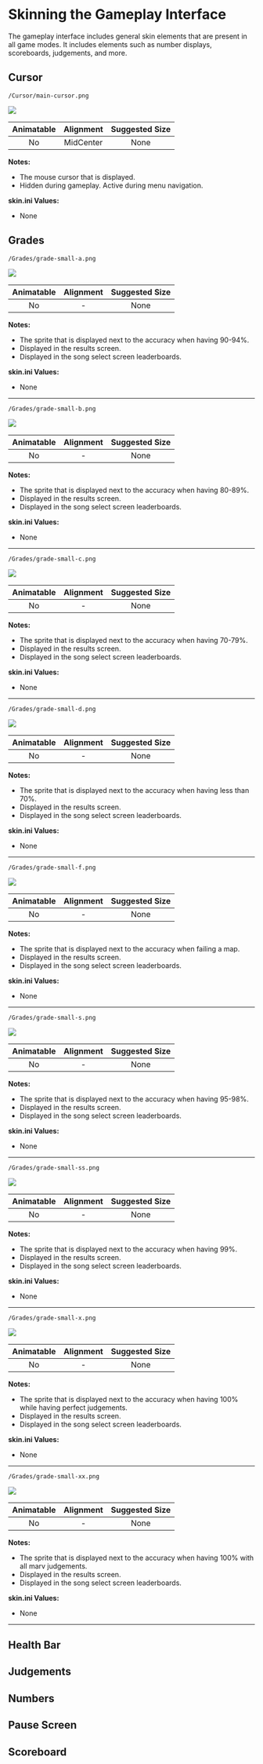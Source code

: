 # Skinning the Gameplay Interface
The gameplay interface includes general skin elements that are present in all game modes. It includes elements such as number displays, scoreboards, judgements,
and more.

## Cursor ##

`/Cursor/main-cursor.png`

![](img/Cursor/main-cursor.png)

| Animatable | Alignment | Suggested Size |
|:-:|:-:|:-:|
| No | MidCenter | None |

**Notes:**

- The mouse cursor that is displayed.
- Hidden during gameplay. Active during menu navigation.

**skin.ini Values:**

- None

## Grades ##

`/Grades/grade-small-a.png`

![](img/Grades/grade-small-a.png)

| Animatable | Alignment | Suggested Size |
|:-:|:-:|:-:|
| No | - | None |

**Notes:**

- The sprite that is displayed next to the accuracy when having 90-94%.
- Displayed in the results screen.
- Displayed in the song select screen leaderboards.

**skin.ini Values:**

- None

---

`/Grades/grade-small-b.png`

![](img/Grades/grade-small-b.png)

| Animatable | Alignment | Suggested Size |
|:-:|:-:|:-:|
| No | - | None |

**Notes:**

- The sprite that is displayed next to the accuracy when having 80-89%.
- Displayed in the results screen.
- Displayed in the song select screen leaderboards.

**skin.ini Values:**

- None

---

`/Grades/grade-small-c.png`

![](img/Grades/grade-small-c.png)

| Animatable | Alignment | Suggested Size |
|:-:|:-:|:-:|
| No | - | None |

**Notes:**

- The sprite that is displayed next to the accuracy when having 70-79%.
- Displayed in the results screen.
- Displayed in the song select screen leaderboards.

**skin.ini Values:**

- None

---

`/Grades/grade-small-d.png`

![](img/Grades/grade-small-d.png)

| Animatable | Alignment | Suggested Size |
|:-:|:-:|:-:|
| No | - | None |

**Notes:**

- The sprite that is displayed next to the accuracy when having less than 70%.
- Displayed in the results screen.
- Displayed in the song select screen leaderboards.

**skin.ini Values:**

- None

---

`/Grades/grade-small-f.png`

![](img/Grades/grade-small-f.png)

| Animatable | Alignment | Suggested Size |
|:-:|:-:|:-:|
| No | - | None |

**Notes:**

- The sprite that is displayed next to the accuracy when failing a map.
- Displayed in the results screen.
- Displayed in the song select screen leaderboards.

**skin.ini Values:**

- None

---

`/Grades/grade-small-s.png`

![](img/Grades/grade-small-s.png)

| Animatable | Alignment | Suggested Size |
|:-:|:-:|:-:|
| No | - | None |

**Notes:**

- The sprite that is displayed next to the accuracy when having 95-98%.
- Displayed in the results screen.
- Displayed in the song select screen leaderboards.

**skin.ini Values:**

- None

---

`/Grades/grade-small-ss.png`

![](img/Grades/grade-small-ss.png)

| Animatable | Alignment | Suggested Size |
|:-:|:-:|:-:|
| No | - | None |

**Notes:**

- The sprite that is displayed next to the accuracy when having 99%.
- Displayed in the results screen.
- Displayed in the song select screen leaderboards.

**skin.ini Values:**

- None

---

`/Grades/grade-small-x.png`

![](img/Grades/grade-small-x.png)

| Animatable | Alignment | Suggested Size |
|:-:|:-:|:-:|
| No | - | None |

**Notes:**

- The sprite that is displayed next to the accuracy when having 100% while having perfect judgements.
- Displayed in the results screen.
- Displayed in the song select screen leaderboards.

**skin.ini Values:**

- None

---

`/Grades/grade-small-xx.png`

![](img/Grades/grade-small-xx.png)

| Animatable | Alignment | Suggested Size |
|:-:|:-:|:-:|
| No | - | None |

**Notes:**

- The sprite that is displayed next to the accuracy when having 100% with all marv judgements.
- Displayed in the results screen.
- Displayed in the song select screen leaderboards.

**skin.ini Values:**

- None

---


## Health Bar ##

## Judgements ##

## Numbers ##

## Pause Screen ##

## Scoreboard ##





